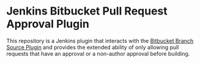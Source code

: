 # Jenkins Bitbucket Pull Request Approval Plugin

This repository is a Jenkins plugin that interacts with the [Bitbucket Branch Source Plugin](https://github.com/jenkinsci/bitbucket-branch-source-plugin)
and provides the extended ability of only allowing pull requests that have an approval or a non-author approval before building.

